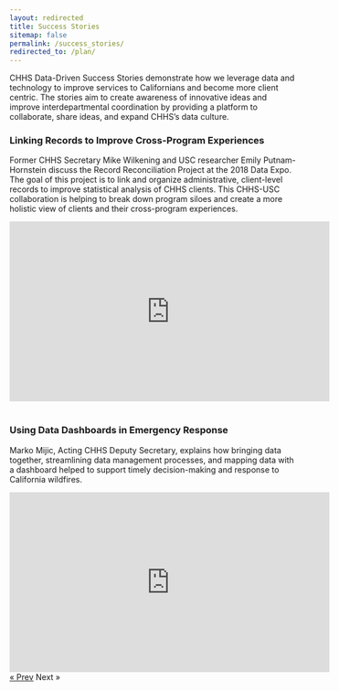 ```yaml
---
layout: redirected
title: Success Stories
sitemap: false
permalink: /success_stories/
redirected_to: /plan/
---
```


CHHS Data-Driven Success Stories demonstrate how we leverage data and technology to improve services to Californians and become more client centric.  The stories aim to create awareness of innovative ideas and improve interdepartmental coordination by providing a platform to collaborate, share ideas, and expand CHHS’s data culture.
<br>
### <a name="recordreconciliation"></a>Linking Records to Improve Cross-Program Experiences

Former CHHS Secretary Mike Wilkening and USC researcher Emily Putnam-Hornstein discuss the Record Reconciliation Project at the 2018 Data Expo. The goal of this project is to link and organize administrative, client-level records to improve statistical analysis of CHHS clients. This CHHS-USC collaboration is helping to break down program siloes and create a more holistic view of clients and their cross-program experiences.

<center><iframe width="560" height="315" src="https://www.youtube.com/embed/smJIc6yrJas" frameborder="0" allow="autoplay; encrypted-media" allowfullscreen></iframe></center>

<br>

### Using Data Dashboards in Emergency Response

Marko Mijic, Acting CHHS Deputy Secretary, explains how bringing data together, streamlining data management processes, and mapping data with a dashboard helped to support timely decision-making and response to California wildfires.

<center><iframe width="560" height="315" src="https://www.youtube.com/embed/sWNjc8aflew" frameborder="0" allow="autoplay; encrypted-media" allowfullscreen></iframe></center>

<!-- Pagination -->
<div class="pagination">
  <a class="pagination-item older" href="{{ site.baseurl }}/resource_library">&laquo; Prev</a>
  <span class="pagination-item newer">Next &raquo;</span>
</div>